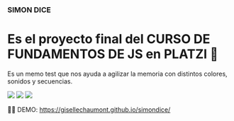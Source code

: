 ### SIMON DICE
# Es el proyecto final del CURSO DE FUNDAMENTOS DE JS en PLATZI 💚

Es un memo test que nos ayuda a agilizar la memoria con distintos colores, sonidos y secuencias.


<img src = "https://img.shields.io/badge/-HTML5-E34F26?style=flat&logo=html5&logoColor=white">
<img src = "https://img.shields.io/badge/-CSS3-1572B6?style=flat&logo=css3&logoColor=white">
<img src="https://img.shields.io/badge/-JavaScript-eed718?style=flat&logo=javascript&logoColor=ffffff">

👩‍💻 DEMO: https://gisellechaumont.github.io/simondice/
